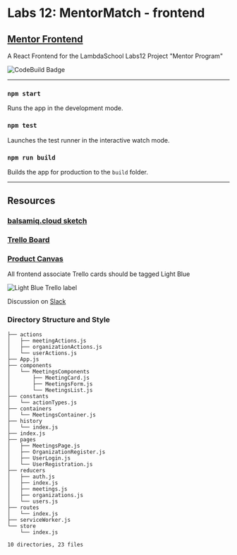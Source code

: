 # Labs 12: MentorMatch - frontend
## [Mentor Frontend](http://frontend.labs12mentorfe.s3-website-us-east-1.amazonaws.com/)

A React Frontend for the LambdaSchool Labs12 Project "Mentor Program"

![CodeBuild Badge](https://codebuild.us-east-1.amazonaws.com/badges?uuid=eyJlbmNyeXB0ZWREYXRhIjoiQ0dvdGREZ0Vuc1d6N3B0NnJOaXIxRzB4UmFJMXNOaG5TVE9uUmdHUTg5aDRYZ3gvZnViUVRjeGMzK2FNRXdzMGdObVJHYUt3ZmY3MlVMY2NJQWJZd0d3PSIsIml2UGFyYW1ldGVyU3BlYyI6ImFiU1dzUjFjNzdXazJzNTkiLCJtYXRlcmlhbFNldFNlcmlhbCI6MX0%3D&branch=master)

---

### `npm start`

Runs the app in the development mode.

### `npm test`

Launches the test runner in the interactive watch mode.

### `npm run build`

Builds the app for production to the `build` folder.

---

## Resources

### [balsamiq.cloud sketch](https://balsamiq.cloud/snv27r3/pl6n9pp/rFA6D)
### [Trello Board](https://trello.com/b/sPX3FEno/labs12-mentor-program)
### [Product Canvas](https://docs.google.com/document/d/1wLlPJxiPSVHkUoUThSp11yk5ZwKqD3c81FDu_UEXrVs/edit#heading=h.crmhbig18nld)

All frontend associate Trello cards should be tagged Light Blue

![Light Blue Trello label](https://s3.amazonaws.com/labs.mentor.frontend/frontendtagtrello.png)

Discussion on [Slack](https://lambdaschoolstudents.slack.com/messages/GJ2DGUVGU/details/)

### Directory Structure and Style

```
├── actions
│   ├── meetingActions.js
│   ├── organizationActions.js
│   └── userActions.js
├── App.js
├── components
│   └── MeetingsComponents
│       ├── MeetingCard.js
│       ├── MeetingsForm.js
│       └── MeetingsList.js
├── constants
│   └── actionTypes.js
├── containers
│   └── MeetingsContainer.js
├── history
│   └── index.js
├── index.js
├── pages
│   ├── MeetingsPage.js
│   ├── OrganizationRegister.js
│   ├── UserLogin.js
│   └── UserRegistration.js
├── reducers
│   ├── auth.js
│   ├── index.js
│   ├── meetings.js
│   ├── organizations.js
│   └── users.js
├── routes
│   └── index.js
├── serviceWorker.js
└── store
    └── index.js

10 directories, 23 files
```